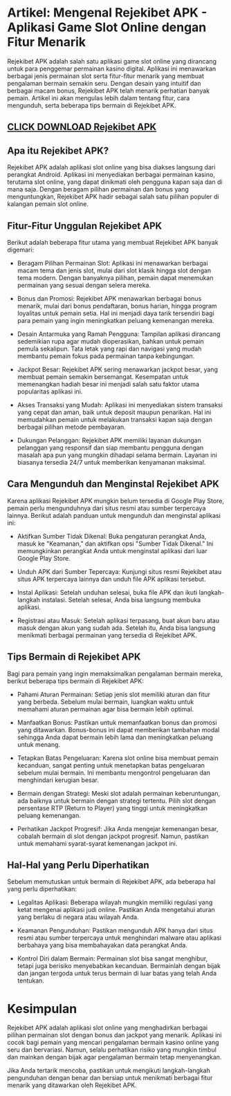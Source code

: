 # Artikel: Mengenal Rejekibet APK - Aplikasi Game Slot Online dengan Fitur Menarik

Rejekibet APK adalah salah satu aplikasi game slot online yang dirancang untuk para penggemar permainan kasino digital. Aplikasi ini menawarkan berbagai jenis permainan slot serta fitur-fitur menarik yang membuat pengalaman bermain semakin seru. Dengan desain yang intuitif dan berbagai macam bonus, Rejekibet APK telah menarik perhatian banyak pemain. Artikel ini akan mengulas lebih dalam tentang fitur, cara mengunduh, serta beberapa tips bermain di Rejekibet APK.

## [CLICK DOWNLOAD Rejekibet APK](https://modfyp.io/rejekibet/)

## Apa itu Rejekibet APK?

Rejekibet APK adalah aplikasi slot online yang bisa diakses langsung dari perangkat Android. Aplikasi ini menyediakan berbagai permainan kasino, terutama slot online, yang dapat dinikmati oleh pengguna kapan saja dan di mana saja. Dengan beragam pilihan permainan dan bonus yang menguntungkan, Rejekibet APK hadir sebagai salah satu pilihan populer di kalangan pemain slot online.

## Fitur-Fitur Unggulan Rejekibet APK

Berikut adalah beberapa fitur utama yang membuat Rejekibet APK banyak digemari:

- Beragam Pilihan Permainan Slot: Aplikasi ini menawarkan berbagai macam tema dan jenis slot, mulai dari slot klasik hingga slot dengan tema modern. Dengan banyaknya pilihan, pemain dapat menemukan permainan yang sesuai dengan selera mereka.

- Bonus dan Promosi: Rejekibet APK menawarkan berbagai bonus menarik, mulai dari bonus pendaftaran, bonus harian, hingga program loyalitas untuk pemain setia. Hal ini menjadi daya tarik tersendiri bagi para pemain yang ingin meningkatkan peluang kemenangan mereka.

- Desain Antarmuka yang Ramah Pengguna: Tampilan aplikasi dirancang sedemikian rupa agar mudah dioperasikan, bahkan untuk pemain pemula sekalipun. Tata letak yang rapi dan navigasi yang mudah membantu pemain fokus pada permainan tanpa kebingungan.

- Jackpot Besar: Rejekibet APK sering menawarkan jackpot besar, yang membuat pemain semakin bersemangat. Kesempatan untuk memenangkan hadiah besar ini menjadi salah satu faktor utama popularitas aplikasi ini.

- Akses Transaksi yang Mudah: Aplikasi ini menyediakan sistem transaksi yang cepat dan aman, baik untuk deposit maupun penarikan. Hal ini memudahkan pemain untuk melakukan transaksi kapan saja dengan berbagai pilihan metode pembayaran.

- Dukungan Pelanggan: Rejekibet APK memiliki layanan dukungan pelanggan yang responsif dan siap membantu pengguna dengan masalah apa pun yang mungkin dihadapi selama bermain. Layanan ini biasanya tersedia 24/7 untuk memberikan kenyamanan maksimal.

## Cara Mengunduh dan Menginstal Rejekibet APK

Karena aplikasi Rejekibet APK mungkin belum tersedia di Google Play Store, pemain perlu mengunduhnya dari situs resmi atau sumber terpercaya lainnya. Berikut adalah panduan untuk mengunduh dan menginstal aplikasi ini:

- Aktifkan Sumber Tidak Dikenal: Buka pengaturan perangkat Anda, masuk ke "Keamanan," dan aktifkan opsi "Sumber Tidak Dikenal." Ini memungkinkan perangkat Anda untuk menginstal aplikasi dari luar Google Play Store.

- Unduh APK dari Sumber Tepercaya: Kunjungi situs resmi Rejekibet atau situs APK terpercaya lainnya dan unduh file APK aplikasi tersebut.

- Instal Aplikasi: Setelah unduhan selesai, buka file APK dan ikuti langkah-langkah instalasi. Setelah selesai, Anda bisa langsung membuka aplikasi.

- Registrasi atau Masuk: Setelah aplikasi terpasang, buat akun baru atau masuk dengan akun yang sudah ada. Setelah itu, Anda bisa langsung menikmati berbagai permainan yang tersedia di Rejekibet APK.

## Tips Bermain di Rejekibet APK

Bagi para pemain yang ingin memaksimalkan pengalaman bermain mereka, berikut beberapa tips bermain di Rejekibet APK:

- Pahami Aturan Permainan: Setiap jenis slot memiliki aturan dan fitur yang berbeda. Sebelum mulai bermain, luangkan waktu untuk memahami aturan permainan agar bisa bermain lebih optimal.

- Manfaatkan Bonus: Pastikan untuk memanfaatkan bonus dan promosi yang ditawarkan. Bonus-bonus ini dapat memberikan tambahan modal sehingga Anda dapat bermain lebih lama dan meningkatkan peluang untuk menang.

- Tetapkan Batas Pengeluaran: Karena slot online bisa membuat pemain kecanduan, sangat penting untuk menetapkan batas pengeluaran sebelum mulai bermain. Ini membantu mengontrol pengeluaran dan menghindari kerugian besar.

- Bermain dengan Strategi: Meski slot adalah permainan keberuntungan, ada baiknya untuk bermain dengan strategi tertentu. Pilih slot dengan persentase RTP (Return to Player) yang tinggi untuk meningkatkan peluang kemenangan.

- Perhatikan Jackpot Progresif: Jika Anda mengejar kemenangan besar, cobalah bermain di slot dengan jackpot progresif. Namun, pastikan untuk memahami syarat-syarat kemenangan jackpot ini.

## Hal-Hal yang Perlu Diperhatikan

Sebelum memutuskan untuk bermain di Rejekibet APK, ada beberapa hal yang perlu diperhatikan:

- Legalitas Aplikasi: Beberapa wilayah mungkin memiliki regulasi yang ketat mengenai aplikasi judi online. Pastikan Anda mengetahui aturan yang berlaku di negara atau wilayah Anda.

- Keamanan Pengunduhan: Pastikan mengunduh APK hanya dari situs resmi atau sumber terpercaya untuk menghindari malware atau aplikasi berbahaya yang bisa membahayakan data perangkat Anda.

- Kontrol Diri dalam Bermain: Permainan slot bisa sangat menghibur, tetapi juga berisiko menyebabkan kecanduan. Bermainlah dengan bijak dan jangan tergoda untuk terus bermain di luar batas yang telah Anda tentukan.

# Kesimpulan

Rejekibet APK adalah aplikasi slot online yang menghadirkan berbagai pilihan permainan slot dengan bonus dan jackpot yang menarik. Aplikasi ini cocok bagi pemain yang mencari pengalaman bermain kasino online yang seru dan bervariasi. Namun, selalu perhatikan risiko yang mungkin timbul dan mainkan dengan bijak agar pengalaman bermain tetap menyenangkan.

Jika Anda tertarik mencoba, pastikan untuk mengikuti langkah-langkah pengunduhan dengan benar dan bersiap untuk menikmati berbagai fitur menarik yang ditawarkan oleh Rejekibet APK.
